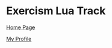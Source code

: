 # Exercism Lua Track

[Home Page](https://exercism.org/tracks/lua)

[My Profile](https://exercism.org/profiles/vpayno)
